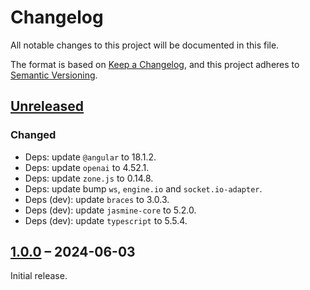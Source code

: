 # Changelog

All notable changes to this project will be documented in this file.

The format is based on [Keep a Changelog](https://keepachangelog.com/), and this project adheres to [Semantic Versioning](https://semver.org/spec/v2.0.0.html).



## [Unreleased]

### Changed

- Deps: update `@angular` to 18.1.2.
- Deps: update `openai` to 4.52.1.
- Deps: update `zone.js` to 0.14.8.
- Deps: update bump `ws`, `engine.io` and `socket.io-adapter`.
- Deps (dev): update `braces` to 3.0.3.
- Deps (dev): update `jasmine-core` to 5.2.0.
- Deps (dev): update `typescript` to 5.5.4.


## [1.0.0] – 2024-06-03

Initial release.



[unreleased]: https://github.com/slsfi/abbi-ng-ai-image-descriptor/compare/1.0.0...HEAD
[1.0.0]: https://github.com/slsfi/abbi-ng-ai-image-descriptor/releases/tag/1.0.0
